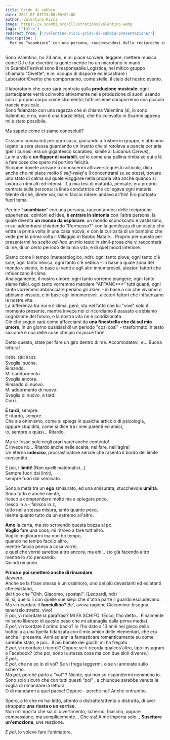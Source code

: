 ```yaml
---
title: Grido di sabbia
date: 2021-07-01T15:00:00+02:00
author: Valentino Ricci
image: https://x.scambi.org/illustrations/Valentino.webp
tags: ['Intro']
redirect_from: ['/valentino-ricci-grido-di-sabbia-presentazione/'] 
description: |
  Per me “scambiare” con una persona, raccontandosi delle reciproche esperienze, opinioni ed idee, è entrare in sintonia con l’altra persona, la quale diventa un mondo da esplorare; un mondo sconosciuto e vastissimo, in cui addentrarsi chiedendo: “Permesso?”
---
```

Sono Valentino, ho 24 anni, e mi piace scrivere, leggere, mettere musica come DJ e far divertire la gente mentre ho un microfono in mano.  
In Scambi Festival sono il responsabile Logistica, nel mitico gruppo chiamato "Civette", e mi occupo di disporre ed incastrare i Laboratori/Evento che comporranno, come stelle, il cielo del nostro evento.

Il laboratorio che curo sarà centrato sulla **produzione musicale**: ogni partecipante verrà coinvolto attivamente nella produzione di suoni usando solo il proprio corpo come strumento; tutti insieme comporremo una piccola traccia musicale.  
Sono fidanzato con una ragazza che si chiama Valentina (sì, io sono Valentino, e no, non è una barzelletta), che ho coinvolto in Scambi appena mi è stato possibile.

Ma sapete come ci siamo conosciuti?

Ci siamo conosciuti per puro caso, giocando a frisbee in gruppo, e abbiamo legato la sera stessa guardando un insetto che si rotolava a pancia per aria (per i curiosi: era un gigantesco scarabeo, simile al *Lucanus Cervus*).  
La mia vita è **un flipper di variabili**, ed io come una pallina rimbalzo qui e là a fare cose che spero mi portino felicità.  
Siccome dovete arrivare a conoscermi attraverso questo articolo, dico anche che mi piace molto il *self-relief* e il concentrarsi su se stessi, trovare uno stato di calma sul quale viaggiare nella propria vita anche quando si lavora a ritmi alti ed intensi… La mia tesi di maturità, pensate, era proprio centrata sulla persona: la linea conduttrice che collegava ogni materia. Niente di ché, direte voi, ma vi faccio ridere: andavo all'Itis! Ero piuttosto fuori tema.

Per me "**scambiare**" con una persona, raccontandosi delle reciproche esperienze, opinioni ed idee, **è entrare in sintonia** con l'altra persona, la quale diventa **un mondo da esplorare**: un mondo sconosciuto e vastissimo, in cui addentrarsi chiedendo "Permesso?" con la gentilezza di un ospite che entra la prima volta in una casa nuova, e con la curiosità di un bambino che vede per la prima volta il Villaggio di Babbo Natale... Proprio per questo per presentarmi ho scelto *ad-hoc* un mio testo in simil-prosa che vi racconterà di me, di un certo periodo della mia vita, e di quel mood interiore.

Siamo come il tempo (meteorologico, ndr): ogni tanto piove, ogni tanto c'è sole, ogni tanto nevica, ogni tanto c'è nebbia - in base a quale zona del mondo viviamo, in base ai venti e agli altri innumerevoli, aleatori fattori che influenzano il clima.  
Analogamente, il nostro umore: ogni tanto vorremo piangere, ogni tanto siamo felici, ogni tanto vorremmo mandare <q>AFFANC\*\*\*</q> tutti quanti, ogni tanto vorremmo abbracciare persino gli alberi - in base a ciò che viviamo o abbiamo vissuto, e in base agli innumerevoli, aleatori fattori che influenzano le nostre vite.  
La differenza tra noi e il clima, però, sta nel fatto che lui "vive" solo il momento presente, mentre invece noi ci ricordiamo il passato e abbiamo cognizione del futuro, e la nostra vita ne è condizionata.  
Ciò che segue sarà come affacciarsi da **una finestrella che dà sul mio umore**, in un giorno qualsiasi di un periodo "così così" - trasformato in testo siccome è una delle cose che più mi piace fare!

Detto questo, state per fare un giro dentro di me. Accomodatevi, e… Buona lettura!

OGNI GIORNO:  
Sveglia, suona.  
Rimando.  
Mi riaddormento.  
Sveglia ancora.  
Rimando di nuovo.  
Mi addormento di nuovo.  
Sveglia di nuovo, è tardi.  
Corri.

**È tardi**, sempre.  
E ritardo, sempre.  
Che sia ottimismo, come si spiega in qualche articolo di psicologia,  
oppure stupidità, come si dice tra i miei parenti ed amici,  
io, sempre o quasi… Ritardo.

Ma se fosse solo negli orari sarei anche contento!  
E invece no… Ritardo anche nelle scelte, nel fare, nell'agire!  
Un eterno **indeciso**, procrastinatore seriale che rasenta il bordo del limite consentito.

E poi, i **limiti**! (Non quelli matematici…)  
Sempre fuori dai limiti,  
sempre fuori dal seminato.

Sono a metà tra un **ego** smisurato, ed una smisurata, stucchevole **umiltà**.  
Sono tutto e anche niente,  
riesco a comprendere molto ma a spiegare poco,  
riesco in a - fallisco in z,  
tutto nella stessa misura, tanto quanto poco,  
niente quanto tutto da un estremo all'altro.

**Amo** la carta, ma sto scrivendo questa bozza al pc.  
**Voglio** fare una cosa, mi ritrovo a fare tutt'altro.  
Voglio migliorarmi ma non ho tempo,  
quando ho tempo faccio altro,  
mentre faccio penso a cosa vorrei,  
e quel che vorrei sarebbe altro ancora, ma ehi… sto già facendo altro mentre lo sto pensando.  
Quindi rimando.

**Prima o poi smetterò anche di rimandare**,  
davvero.  
Anche se la frase stessa è un ossimoro, uno dei più devastanti ed eclatanti che esistano,  
del tipo che "Ohh, Giacomo, spostati". (Leopardi, ndr)  
Sì, sì, quello lì con quelle sue siepi che d'altra parte il guardo escludevano.  
Ma vi ricordate il **fanciullino**? Be', aveva ragione Giacomino: bisogna tenerselo stretto, vivo!  
E poi, vi ricordate la parafrasi? MI FA SCHIFO. (Ecco, l’ho detto… Finalmente mi sono liberato di questo peso che mi attanaglia dalla prima media).  
*E poi*, vi ricordate il primo bacio? Io l’ho dato a 13 anni nel gioco della bottiglia a una tipella fidanzata con il mio amico delle elementari, che era anche lì presente. Anni ed anni a fantasticare romanticamente su come sarebbe stato, e poi… Il più banale dei giochi mi ha fregato.  
*E poi*, vi ricordate i ricordi? Oppure ve li ricorda qualcos'altro, tipo Instagram o Facebook? (che poi, sono la stessa cosa ma con due skin diverse.)  
*E poi*…  
*E poi*, che ne so io di voi? Se vi frega leggermi, o se vi annoiate sullo schermo.  
*Ma poi*, perché parlo a “voi” ? Niente, qui non so rispondermi nemmeno io.  
Sono solo sicuro che con tutti questi “poi” , a chiunque sarebbe venuta la voglia di rimandare la lettura,  
O di mandarmi a quel paese! Oppure - perché no? Anche entrambe.

Spero, a te che mi hai letto, attento o distratto/attenta o distratta, di aver strappato **una risata o un sorriso**.  
Non m'importa che sia di divertimento, scherno, biasimo, oppure compassione, ma semplicemente… Che sia! A me importa solo… **Suscitare un'emozione**, una reazione.

*E poi*, io volevo fare l'animatore.
